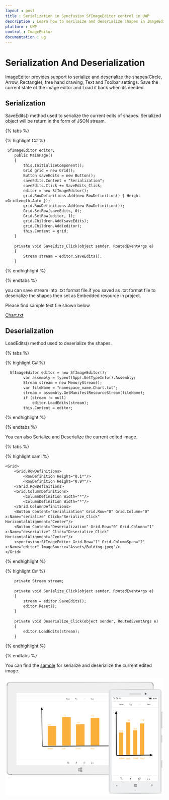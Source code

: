 ```yaml
---
layout : post
title : Serialization in Syncfusion SfImageEditor control in UWP
description : Learn how to serilaize and deserialize shapes in ImageEditor for UWP
platform : UWP
control : ImageEditor
documentation : ug
---
```


# Serialization And Deserialization
 ImageEditor provides support to serialize and deserialize the shapes(Circle, Arrow, Rectangle), free hand drawing, Text and Toolbar settings. Save the current state of the image editor and Load it back when its needed.

## Serialization
  SaveEdits() method used to serialize the current edits of shapes. Serialized object will be return in the form of JSON stream.

{% tabs %}

{% highlight C# %}
    
	 SfImageEditor editor;
        public MainPage()
        {
            this.InitializeComponent();
            Grid grid = new Grid();
            Button saveEdits = new Button();
            saveEdits.Content = "Serialization";
            saveEdits.Click += SaveEdits_Click;
            editor = new SfImageEditor();
            grid.RowDefinitions.Add(new RowDefinition() { Height =GridLength.Auto });
            grid.RowDefinitions.Add(new RowDefinition());
            Grid.SetRow(saveEdits, 0);
            Grid.SetRow(editor, 1);
            grid.Children.Add(saveEdits);
            grid.Children.Add(editor);
            this.Content = grid;
        }

        private void SaveEdits_Click(object sender, RoutedEventArgs e)
        {
            Stream stream = editor.SaveEdits();
        }
    

{% endhighlight %}

{% endtabs %}

  you can save stream into .txt format file.if you saved as .txt format file to deserialize the shapes then set as Embedded resource in project.
  
  Please find sample text file shown below
  
  [Chart.txt](http://www.syncfusion.com/downloads/support/directtrac/general/txt/Chart677841499.txt)
       

## Deserialization
LoadEdits() method used to deserialize the shapes.

{% tabs %}

{% highlight C# %}
       
	  SfImageEditor editor = new SfImageEditor();
            var assembly = typeof(App).GetTypeInfo().Assembly;
            Stream stream = new MemoryStream();
            var fileName = "namespace_name.Chart.txt";
            stream = assembly.GetManifestResourceStream(fileName);
            if (stream != null)
                editor.LoadEdits(stream);
            this.Content = editor;

{% endhighlight %}

{% endtabs %}

You can also Serialize and Deserialize the current edited image.

{% tabs %}

{% highlight xaml %}

    <Grid>
        <Grid.RowDefinitions>
            <RowDefinition Height="0.1*"/>
            <RowDefinition Height="0.9*"/>
        </Grid.RowDefinitions>
        <Grid.ColumnDefinitions>
            <ColumnDefinition Width="*"/>
            <ColumnDefinition Width="*"/>
        </Grid.ColumnDefinitions>
        <Button Content="Serialization" Grid.Row="0" Grid.Column="0" x:Name="serialize" Click="Serialize_Click" HorizontalAlignment="Center"/>
        <Button Content="Deserialization" Grid.Row="0" Grid.Column="1" x:Name="deserialize" Click="Deserialize_Click" HorizontalAlignment="Center"/>
        <syncfusion:SfImageEditor Grid.Row="1" Grid.ColumnSpan="2" x:Name="editor" ImageSource="Assets/Bulding.jpeg"/>
    </Grid>

{% endhighlight %}

{% highlight C# %}

        private Stream stream;

        private void Serialize_Click(object sender, RoutedEventArgs e)
        {
            stream = editor.SaveEdits();
            editor.Reset();
        }

        private void Deserialize_Click(object sender, RoutedEventArgs e)
        {
            editor.LoadEdits(stream);
        }        

{% endhighlight %}

{% endtabs %}

You can find the [sample](http://www.syncfusion.com/downloads/support/directtrac/general/ze/ImageEditor_Serilaization238220795.zip) for serialize and deserialize the current edited image.

![SfImageEditor](SerializationImages/serialization.png)



